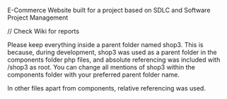 E-Commerce Website built for a project based on SDLC and Software Project Management

// Check Wiki for reports

Please keep everything inside a parent folder named shop3. This is because, during development, shop3 was used as a parent folder in the components folder php files, and absolute referencing was included with /shop3 as root. You can change all mentions of shop3 within the components folder with your preferred parent folder name.

In other files apart from components, relative referencing was used.


